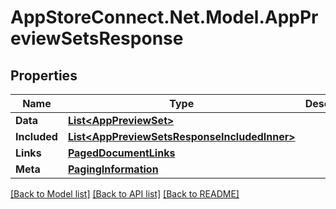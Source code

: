 # AppStoreConnect.Net.Model.AppPreviewSetsResponse

## Properties

Name | Type | Description | Notes
------------ | ------------- | ------------- | -------------
**Data** | [**List&lt;AppPreviewSet&gt;**](AppPreviewSet.md) |  | 
**Included** | [**List&lt;AppPreviewSetsResponseIncludedInner&gt;**](AppPreviewSetsResponseIncludedInner.md) |  | [optional] 
**Links** | [**PagedDocumentLinks**](PagedDocumentLinks.md) |  | 
**Meta** | [**PagingInformation**](PagingInformation.md) |  | [optional] 

[[Back to Model list]](../README.md#documentation-for-models) [[Back to API list]](../README.md#documentation-for-api-endpoints) [[Back to README]](../README.md)

